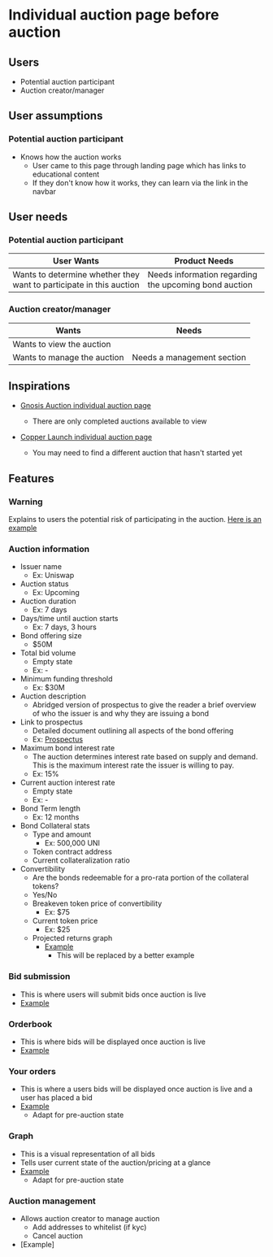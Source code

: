 # Individual auction page before auction

## Users

- Potential auction participant
- Auction creator/manager

## User assumptions

### Potential auction participant

- Knows how the auction works
  - User came to this page through landing page which has links to educational content
  - If they don't know how it works, they can learn via the link in the navbar

## User needs

### Potential auction participant

| User Wants                                                          | Product Needs                                         |
| ------------------------------------------------------------------- | ----------------------------------------------------- |
| Wants to determine whether they want to participate in this auction | Needs information regarding the upcoming bond auction |

### Auction creator/manager

| Wants                       | Needs                      |
| --------------------------- | -------------------------- |
| Wants to view the auction   |                            |
| Wants to manage the auction | Needs a management section |

## Inspirations

- [Gnosis Auction individual auction page](https://gnosis-auction.eth.link/#/auction?auctionId=52&chainId=1#topAnchor)

  - There are only completed auctions available to view

- [Copper Launch individual auction page](https://copperlaunch.com/auctions/0xb8ece82fcfb948b1af937e2819eb2d72bb3d98d2)
  - You may need to find a different auction that hasn't started yet

## Features

### Warning

Explains to users the potential risk of participating in the auction. [Here is an example](../../assets/risk_warning.png)

### Auction information

- Issuer name
  - Ex: Uniswap
- Auction status
  - Ex: Upcoming
- Auction duration
  - Ex: 7 days
- Days/time until auction starts
  - Ex: 7 days, 3 hours
- Bond offering size
  - \$50M
- Total bid volume
  - Empty state
  - Ex: -
- Minimum funding threshold
  - Ex: \$30M
- Auction description
  - Abridged version of prospectus to give the reader a brief overview of who the issuer is and why they are issuing a bond
- Link to prospectus
  - Detailed document outlining all aspects of the bond offering
  - Ex: [Prospectus](https://www.sec.gov/Archives/edgar/data/320193/000119312513184506/d527270d424b2.htm)
- Maximum bond interest rate
  - The auction determines interest rate based on supply and demand. This is the maximum interest rate the issuer is willing to pay.
  - Ex: 15%
- Current auction interest rate
  - Empty state
  - Ex: -
- Bond Term length
  - Ex: 12 months
- Bond Collateral stats
  - Type and amount
    - Ex: 500,000 UNI
  - Token contract address
  - Current collateralization ratio
- Convertibility
  - Are the bonds redeemable for a pro-rata portion of the collateral tokens?
  - Yes/No
  - Breakeven token price of convertibility
    - Ex: \$75
  - Current token price
    - Ex: \$25
  - Projected returns graph
    - [Example](../../assets/conversion_graph.png)
      - This will be replaced by a better example

### Bid submission

- This is where users will submit bids once auction is live
- [Example](../../assets/bidding_pre_auction.png)

### Orderbook

- This is where bids will be displayed once auction is live
- [Example](../../assets/order_book_pre_auction.png)

### Your orders

- This is where a users bids will be displayed once auction is live and a user has placed a bid
- [Example](../../assets/your_orders.png)
  - Adapt for pre-auction state

### Graph

- This is a visual representation of all bids
- Tells user current state of the auction/pricing at a glance
- [Example](../../assets/order_book_chart.png)
  - Adapt for pre-auction state

### Auction management

- Allows auction creator to manage auction
  - Add addresses to whitelist (if kyc)
  - Cancel auction
- [Example]
